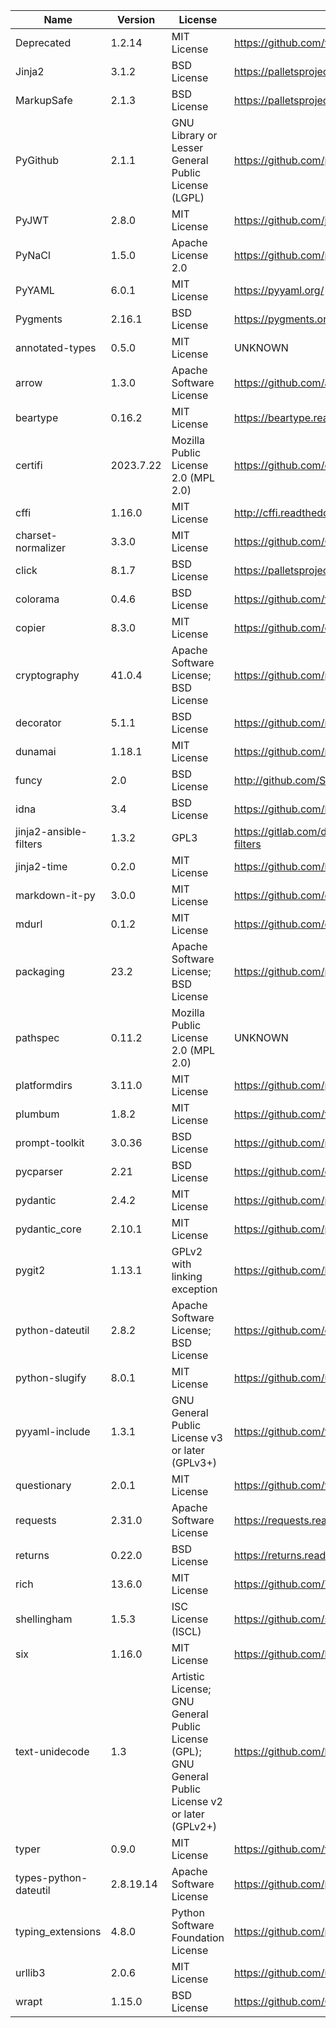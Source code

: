 | Name                   | Version   | License                                                                                             | URL                                                              |
|------------------------|-----------|-----------------------------------------------------------------------------------------------------|------------------------------------------------------------------|
| Deprecated             | 1.2.14    | MIT License                                                                                         | https://github.com/tantale/deprecated                            |
| Jinja2                 | 3.1.2     | BSD License                                                                                         | https://palletsprojects.com/p/jinja/                             |
| MarkupSafe             | 2.1.3     | BSD License                                                                                         | https://palletsprojects.com/p/markupsafe/                        |
| PyGithub               | 2.1.1     | GNU Library or Lesser General Public License (LGPL)                                                 | https://github.com/pygithub/pygithub                             |
| PyJWT                  | 2.8.0     | MIT License                                                                                         | https://github.com/jpadilla/pyjwt                                |
| PyNaCl                 | 1.5.0     | Apache License 2.0                                                                                  | https://github.com/pyca/pynacl/                                  |
| PyYAML                 | 6.0.1     | MIT License                                                                                         | https://pyyaml.org/                                              |
| Pygments               | 2.16.1    | BSD License                                                                                         | https://pygments.org                                             |
| annotated-types        | 0.5.0     | MIT License                                                                                         | UNKNOWN                                                          |
| arrow                  | 1.3.0     | Apache Software License                                                                             | https://github.com/arrow-py/arrow                                |
| beartype               | 0.16.2    | MIT License                                                                                         | https://beartype.readthedocs.io                                  |
| certifi                | 2023.7.22 | Mozilla Public License 2.0 (MPL 2.0)                                                                | https://github.com/certifi/python-certifi                        |
| cffi                   | 1.16.0    | MIT License                                                                                         | http://cffi.readthedocs.org                                      |
| charset-normalizer     | 3.3.0     | MIT License                                                                                         | https://github.com/Ousret/charset_normalizer                     |
| click                  | 8.1.7     | BSD License                                                                                         | https://palletsprojects.com/p/click/                             |
| colorama               | 0.4.6     | BSD License                                                                                         | https://github.com/tartley/colorama                              |
| copier                 | 8.3.0     | MIT License                                                                                         | https://github.com/copier-org/copier                             |
| cryptography           | 41.0.4    | Apache Software License; BSD License                                                                | https://github.com/pyca/cryptography                             |
| decorator              | 5.1.1     | BSD License                                                                                         | https://github.com/micheles/decorator                            |
| dunamai                | 1.18.1    | MIT License                                                                                         | https://github.com/mtkennerly/dunamai                            |
| funcy                  | 2.0       | BSD License                                                                                         | http://github.com/Suor/funcy                                     |
| idna                   | 3.4       | BSD License                                                                                         | https://github.com/kjd/idna                                      |
| jinja2-ansible-filters | 1.3.2     | GPL3                                                                                                | https://gitlab.com/dreamer-labs/libraries/jinja2-ansible-filters |
| jinja2-time            | 0.2.0     | MIT License                                                                                         | https://github.com/hackebrot/jinja2-time                         |
| markdown-it-py         | 3.0.0     | MIT License                                                                                         | https://github.com/executablebooks/markdown-it-py                |
| mdurl                  | 0.1.2     | MIT License                                                                                         | https://github.com/executablebooks/mdurl                         |
| packaging              | 23.2      | Apache Software License; BSD License                                                                | https://github.com/pypa/packaging                                |
| pathspec               | 0.11.2    | Mozilla Public License 2.0 (MPL 2.0)                                                                | UNKNOWN                                                          |
| platformdirs           | 3.11.0    | MIT License                                                                                         | https://github.com/platformdirs/platformdirs                     |
| plumbum                | 1.8.2     | MIT License                                                                                         | https://github.com/tomerfiliba/plumbum                           |
| prompt-toolkit         | 3.0.36    | BSD License                                                                                         | https://github.com/prompt-toolkit/python-prompt-toolkit          |
| pycparser              | 2.21      | BSD License                                                                                         | https://github.com/eliben/pycparser                              |
| pydantic               | 2.4.2     | MIT License                                                                                         | https://github.com/pydantic/pydantic                             |
| pydantic_core          | 2.10.1    | MIT License                                                                                         | https://github.com/pydantic/pydantic-core                        |
| pygit2                 | 1.13.1    | GPLv2 with linking exception                                                                        | https://github.com/libgit2/pygit2                                |
| python-dateutil        | 2.8.2     | Apache Software License; BSD License                                                                | https://github.com/dateutil/dateutil                             |
| python-slugify         | 8.0.1     | MIT License                                                                                         | https://github.com/un33k/python-slugify                          |
| pyyaml-include         | 1.3.1     | GNU General Public License v3 or later (GPLv3+)                                                     | https://github.com/tanbro/pyyaml-include                         |
| questionary            | 2.0.1     | MIT License                                                                                         | https://github.com/tmbo/questionary                              |
| requests               | 2.31.0    | Apache Software License                                                                             | https://requests.readthedocs.io                                  |
| returns                | 0.22.0    | BSD License                                                                                         | https://returns.readthedocs.io                                   |
| rich                   | 13.6.0    | MIT License                                                                                         | https://github.com/Textualize/rich                               |
| shellingham            | 1.5.3     | ISC License (ISCL)                                                                                  | https://github.com/sarugaku/shellingham                          |
| six                    | 1.16.0    | MIT License                                                                                         | https://github.com/benjaminp/six                                 |
| text-unidecode         | 1.3       | Artistic License; GNU General Public License (GPL); GNU General Public License v2 or later (GPLv2+) | https://github.com/kmike/text-unidecode/                         |
| typer                  | 0.9.0     | MIT License                                                                                         | https://github.com/tiangolo/typer                                |
| types-python-dateutil  | 2.8.19.14 | Apache Software License                                                                             | https://github.com/python/typeshed                               |
| typing_extensions      | 4.8.0     | Python Software Foundation License                                                                  | https://github.com/python/typing_extensions                      |
| urllib3                | 2.0.6     | MIT License                                                                                         | https://github.com/urllib3/urllib3/blob/main/CHANGES.rst         |
| wrapt                  | 1.15.0    | BSD License                                                                                         | https://github.com/GrahamDumpleton/wrapt                         |

